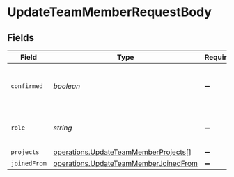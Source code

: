 # UpdateTeamMemberRequestBody


## Fields

| Field                                                                                          | Type                                                                                           | Required                                                                                       | Description                                                                                    | Example                                                                                        |
| ---------------------------------------------------------------------------------------------- | ---------------------------------------------------------------------------------------------- | ---------------------------------------------------------------------------------------------- | ---------------------------------------------------------------------------------------------- | ---------------------------------------------------------------------------------------------- |
| `confirmed`                                                                                    | *boolean*                                                                                      | :heavy_minus_sign:                                                                             | Accept a user who requested access to the team.                                                | true                                                                                           |
| `role`                                                                                         | *string*                                                                                       | :heavy_minus_sign:                                                                             | The role in the team of the member.                                                            | [<br/>"MEMBER",<br/>"VIEWER"<br/>]                                                             |
| `projects`                                                                                     | [operations.UpdateTeamMemberProjects](../../models/operations/updateteammemberprojects.md)[]   | :heavy_minus_sign:                                                                             | N/A                                                                                            |                                                                                                |
| `joinedFrom`                                                                                   | [operations.UpdateTeamMemberJoinedFrom](../../models/operations/updateteammemberjoinedfrom.md) | :heavy_minus_sign:                                                                             | N/A                                                                                            |                                                                                                |